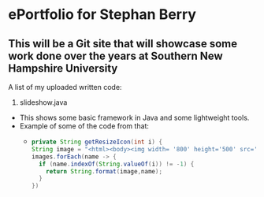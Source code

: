 # ePortfolio for Stephan Berry

## This will be a Git site that will showcase some work done over the years at Southern New Hampshire University

A list of my uploaded written code:

1. slideshow.java
  - This shows some basic framework in Java and some lightweight tools. 
  - Example of some of the code from that:
    - ```java
      private String getResizeIcon(int i) {
      String image = "<html><body><img width= '800' height='500' src='/resources/%s'</body></html>"; 
      images.forEach(name -> {
        if (name.indexOf(String.valueOf(i)) != -1) {
          return String.format(image,name);
        }
      })
     ```
